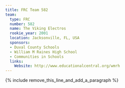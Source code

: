 ```yaml
---
title: FRC Team 582
team:
  type: FRC
  number: 582
  name: The Viking Electros
  rookie_year: 2001
  location: Jacksonville, FL, USA
  sponsors:
  - Duval County Schools
  - William M Raines High School
  - Communities in Schools
  links:
    Website: http://www.educationalcentral.org/wmrh
---
```


{% include remove_this_line_and_add_a_paragraph %}
